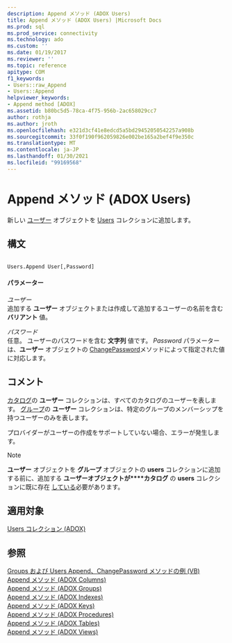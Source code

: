 ```yaml
---
description: Append メソッド (ADOX Users)
title: Append メソッド (ADOX Users) |Microsoft Docs
ms.prod: sql
ms.prod_service: connectivity
ms.technology: ado
ms.custom: ''
ms.date: 01/19/2017
ms.reviewer: ''
ms.topic: reference
apitype: COM
f1_keywords:
- Users::raw_Append
- Users::Append
helpviewer_keywords:
- Append method [ADOX]
ms.assetid: b80bc5d5-78ca-4f75-956b-2ac658029cc7
author: rothja
ms.author: jroth
ms.openlocfilehash: e321d3cf41e8edcd5a5bd29452050542257a908b
ms.sourcegitcommit: 33f0f190f962059826e002be165a2bef4f9e350c
ms.translationtype: MT
ms.contentlocale: ja-JP
ms.lasthandoff: 01/30/2021
ms.locfileid: "99169568"
---
```

# <a name="append-method-adox-users"></a>Append メソッド (ADOX Users)
新しい [ユーザー](./user-object-adox.md) オブジェクトを [Users](./users-collection-adox.md) コレクションに追加します。  
  
## <a name="syntax"></a>構文  
  
```  
  
Users.Append User[,Password]  
```  
  
#### <a name="parameters"></a>パラメーター  
 *ユーザー*  
 追加する **ユーザー** オブジェクトまたは作成して追加するユーザーの名前を含む **バリアント** 値。  
  
 *パスワード*  
 任意。 ユーザーのパスワードを含む **文字列** 値です。 *Password* パラメーターは、**ユーザー** オブジェクトの [ChangePassword](./changepassword-method-adox.md)メソッドによって指定された値に対応します。  
  
## <a name="remarks"></a>コメント  
 [カタログ](./catalog-object-adox.md)の **ユーザー** コレクションは、すべてのカタログのユーザーを表します。 [グループ](./group-object-adox.md)の **ユーザー** コレクションは、特定のグループのメンバーシップを持つユーザーのみを表します。  
  
 プロバイダーがユーザーの作成をサポートしていない場合、エラーが発生します。  
  
> [!NOTE]
>  **ユーザー** オブジェクトを **グループ** オブジェクトの **users** コレクションに追加する前に、追加する **ユーザーオブジェクトが****カタログ** の **users** コレクションに既に存在 [している](./name-property-adox.md)必要があります。  
  
## <a name="applies-to"></a>適用対象  
 [Users コレクション (ADOX)](./users-collection-adox.md)  
  
## <a name="see-also"></a>参照  
 [Groups および Users Append、ChangePassword メソッドの例 (VB)](./groups-and-users-append-changepassword-methods-example-vb.md)   
 [Append メソッド (ADOX Columns)](./append-method-adox-columns.md)   
 [Append メソッド (ADOX Groups)](./append-method-adox-groups.md)   
 [Append メソッド (ADOX Indexes)](./append-method-adox-indexes.md)   
 [Append メソッド (ADOX Keys)](./append-method-adox-keys.md)   
 [Append メソッド (ADOX Procedures)](./append-method-adox-procedures.md)   
 [Append メソッド (ADOX Tables)](./append-method-adox-tables.md)   
 [Append メソッド (ADOX Views)](./append-method-adox-views.md)